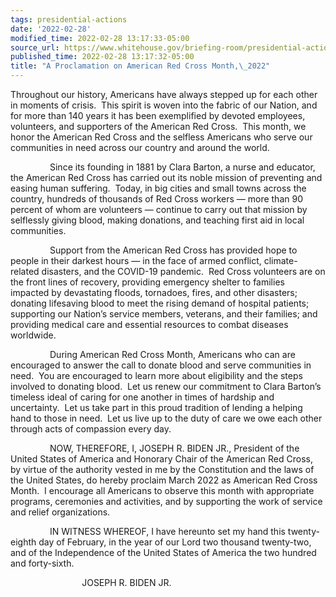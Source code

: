 ```yaml
---
tags: presidential-actions
date: '2022-02-28'
modified_time: 2022-02-28 13:17:33-05:00
source_url: https://www.whitehouse.gov/briefing-room/presidential-actions/2022/02/28/a-proclamation-on-american-red-cross-month-2022/
published_time: 2022-02-28 13:17:32-05:00
title: "A Proclamation on American Red Cross Month,\_2022"
---
```

 
Throughout our history, Americans have always stepped up for each other
in moments of crisis.  This spirit is woven into the fabric of our
Nation, and for more than 140 years it has been exemplified by devoted
employees, volunteers, and supporters of the American Red Cross.  This
month, we honor the American Red Cross and the selfless Americans who
serve our communities in need across our country and around the world. 

                Since its founding in 1881 by Clara Barton, a nurse and
educator, the American Red Cross has carried out its noble mission of
preventing and easing human suffering.  Today, in big cities and small
towns across the country, hundreds of thousands of Red Cross workers —
more than 90 percent of whom are volunteers — continue to carry out that
mission by selflessly giving blood, making donations, and teaching first
aid in local communities.

                Support from the American Red Cross has provided hope to
people in their darkest hours — in the face of armed conflict,
climate-related disasters, and the COVID-19 pandemic.  Red Cross
volunteers are on the front lines of recovery, providing emergency
shelter to families impacted by devastating floods, tornadoes, fires,
and other disasters; donating lifesaving blood to meet the rising demand
of hospital patients; supporting our Nation’s service members, veterans,
and their families; and providing medical care and essential resources
to combat diseases worldwide.

                During American Red Cross Month, Americans who can are
encouraged to answer the call to donate blood and serve communities in
need.  You are encouraged to learn more about eligibility and the steps
involved to donating blood.  Let us renew our commitment to Clara
Barton’s timeless ideal of caring for one another in times of hardship
and uncertainty.  Let us take part in this proud tradition of lending a
helping hand to those in need.  Let us live up to the duty of care we
owe each other through acts of compassion every day. 

                NOW, THEREFORE, I, JOSEPH R. BIDEN JR., President of the
United States of America and Honorary Chair of the American Red Cross,
by virtue of the authority vested in me by the Constitution and the laws
of the United States, do hereby proclaim March 2022 as American Red
Cross Month.  I encourage all Americans to observe this month with
appropriate programs, ceremonies and activities, and by supporting the
work of service and relief organizations.

                IN WITNESS WHEREOF, I have hereunto set my hand this
twenty-eighth day of February, in the year of our Lord two thousand
twenty-two, and of the Independence of the United States of America the
two hundred and forty-sixth.

                             JOSEPH R. BIDEN JR.
